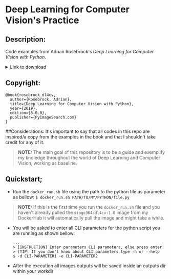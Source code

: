 # Deep Learning for Computer Vision's Practice

## Description:
Code examples from Adrian Rosebrock's *Deep Learning for Computer Vision with Python*.

<details><summary>Link to download</summary>

[Click here](https://www.pyimagesearch.com/deep-learning-computer-vision-python-book/)
</details>

## Copyright:
```
@book{rosebrock_dl4cv,
  author={Rosebrock, Adrian},
  title={Deep Learning for Computer Vision with Python},
  year={2019},
  edition={3.0.0},
  publisher={PyImageSearch.com}
}
```

##Considerations:
It's important to say that all codes in this repo are inspired/a copy from the examples in the book and that I shouldn't take credit for any of it.
> **NOTE:** The main goal of this repository is to be a guide and exemplify my knoledge throughout the world of Deep Learning and Computer Vision, working as baseline.



## Quickstart;
- Run the `docker_run.sh` file using the path to the python file as parameter as bellow:
    ```$ docker_run.sh PATH/TO/MY/PYTHON/file.py```
> **NOTE:** If this is the first time you run the `docker_run.sh` file and you haven't already pulled the `diogo364/dl4cv:1.0` image from my DockerHub it will automatically pull the image and might take a while.
- You will be asked to enter all CLI parameters for the python script you are running as shown bellow:
    ```
    ...
    > [INSTRUCTION] Enter parameters CLI parameters, else press enter!
    > [TIP] If you don't know about CLI parameters type -h or --help
    $ -d CLI-PARAMETER1 -e CLI-PARAMETER2
    ```
- After the execution all images outputs will be saved inside an outputs dir within your workdir